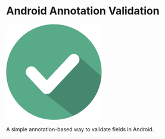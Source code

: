 # Android Annotation Validation

![Logo](logo.png)

A simple annotation-based way to validate fields in Android.